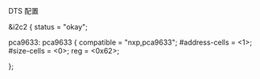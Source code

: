 DTS  配置

&i2c2 {
        status = "okay";

pca9633: pca9633 {
        compatible = "nxp,pca9633";
        #address-cells = <1>;
        #size-cells = <0>;
        reg = <0x62>;


};

